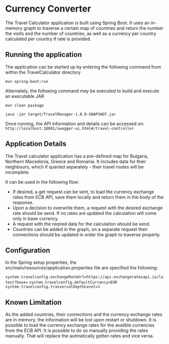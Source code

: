 # Currency Converter

The Travel Calculator application is built using Spring Boot. It uses an in-memory graph to traverse a certain map of countries and return the number the visits and the number of countries, as well as a currency per country calculated per country if rate is provided. 

## Running the application

The application can be started up by entering the following command from within the TravelCalculator directory

`mvn spring-boot:run`

Alternately, the following command may be executed to build and execute an executable JAR

`mvn clean package`

`java -jar target/TravelManager-1.0.0-SNAPSHOT.jar`

Once running, the API information and details can be accessed on:
`http://localhost:18081/swagger-ui.html#/travel-controller`

## Application Details

The Travel calculator application has a pre-defined map for Bulgaria, Northern Macedonia, Greece and Romania. 
It includes data for their neighbours, which if queried separately - their travel routes will be incomplete. 

It can be used in the following flow:
- If desired, a get request can be sent, to load the currency exchange rates from ECB API, save them locally and return them in the body of the response.
- Upon a decision to overwrite them,  a request with the desired exchange rate should be send.
 If no rates are updated the calculation will come only in base currency.
- A request with the reqired data for the calculation should be send.
- Countries can be added in the graph, on a separate request their connections should be updated in order the graph to traverse properly. 

## Configuration

In the Spring setup properties, the src/main/resources/application.properties file are specified the following:

`system.travelconfig.exchangeRateUrl=https://api.exchangeratesapi.io/latest?base=`
`system.travelconfig.defaultCurrency=EUR`
`system.travelconfig.trasversalDepthLevel=1`


## Known Limitation

As the added countries, their connections and the currency exchange rates are in memory, the information will be lost upon restart or shutdown. 
It is possible to load the currency exchange rates for the availble currencies from the ECB API. 
It is possible to do so manually providing the rates manually. 
That will replace the autmatically gotten rates and vice versa. 
